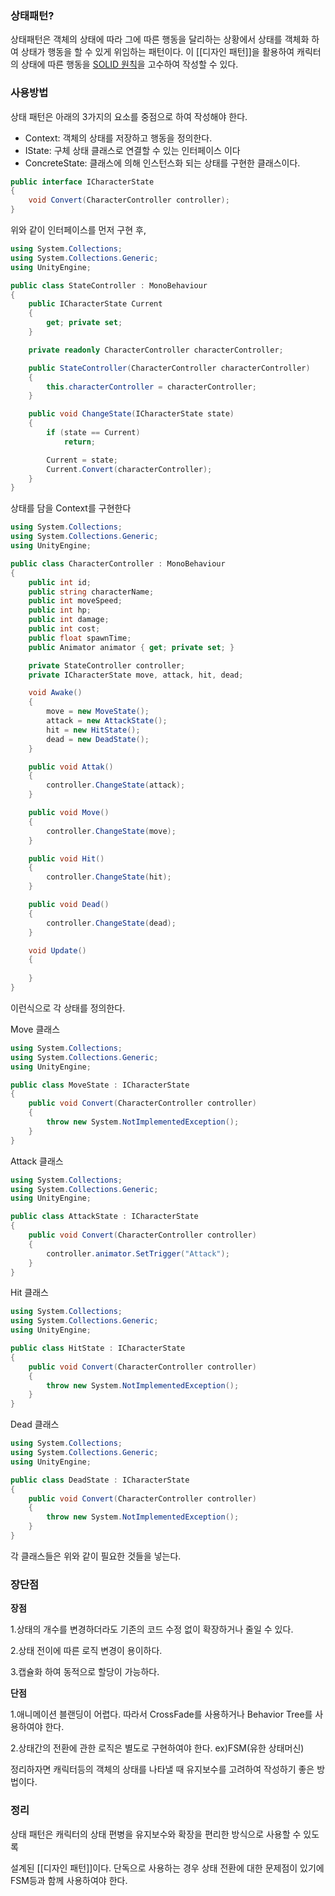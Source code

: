 ### 상태패턴?
상태패턴은 객체의 상태에 따라 그에 따른 행동을 달리하는 상황에서
상태를 객체화 하여 상태가 행동을 할 수 있게 위임하는 패턴이다.
이 [[디자인 패턴]]을 활용하여 캐릭터의 상태에 따른 행동을 [SOLID 원칙](SOLID%20원칙.md)을 고수하여 작성할 수 있다.

### 사용방법
상태 패턴은 아래의 3가지의 요소를 중점으로 하여 작성해야 한다.

- Context: 객체의 상태를 저장하고 행동을 정의한다.
- IState: 구체 상태 클래스로 연결할 수 있는 인터페이스 이다
- ConcreteState: 클래스에 의해 인스턴스화 되는 상태를 구현한 클래스이다.

```csharp
public interface ICharacterState
{
    void Convert(CharacterController controller);
}
```

위와 같이 인터페이스를 먼저 구현 후,

```csharp
using System.Collections;
using System.Collections.Generic;
using UnityEngine;

public class StateController : MonoBehaviour
{
    public ICharacterState Current
    {
        get; private set;
    }

    private readonly CharacterController characterController;

    public StateController(CharacterController characterController)
    {
        this.characterController = characterController;
    }

    public void ChangeState(ICharacterState state)
    {
        if (state == Current)
            return;

        Current = state;
        Current.Convert(characterController);
    }
}
```

상태를 담을 Context를 구현한다

```csharp
using System.Collections;
using System.Collections.Generic;
using UnityEngine;

public class CharacterController : MonoBehaviour
{
    public int id;
    public string characterName;
    public int moveSpeed;
    public int hp;
    public int damage;
    public int cost;
    public float spawnTime;
    public Animator animator { get; private set; }

    private StateController controller;
    private ICharacterState move, attack, hit, dead;

    void Awake()
    {
        move = new MoveState();
        attack = new AttackState();
        hit = new HitState();
        dead = new DeadState();
    }

    public void Attak()
    {
        controller.ChangeState(attack);
    }

    public void Move()
    {
        controller.ChangeState(move);
    }

    public void Hit()
    {
        controller.ChangeState(hit);
    }

    public void Dead()
    {
        controller.ChangeState(dead);
    }

    void Update()
    {
        
    }
}
```

이런식으로 각 상태를 정의한다.

Move 클래스

```csharp
using System.Collections;
using System.Collections.Generic;
using UnityEngine;

public class MoveState : ICharacterState
{
    public void Convert(CharacterController controller)
    {
        throw new System.NotImplementedException();
    }
}
```

Attack 클래스

```csharp
using System.Collections;
using System.Collections.Generic;
using UnityEngine;

public class AttackState : ICharacterState
{
    public void Convert(CharacterController controller)
    {
        controller.animator.SetTrigger("Attack");
    }
}
```

Hit 클래스

```csharp
using System.Collections;
using System.Collections.Generic;
using UnityEngine;

public class HitState : ICharacterState
{
    public void Convert(CharacterController controller)
    {
        throw new System.NotImplementedException();
    }
}
```

Dead 클래스

```csharp
using System.Collections;
using System.Collections.Generic;
using UnityEngine;

public class DeadState : ICharacterState
{
    public void Convert(CharacterController controller)
    {
        throw new System.NotImplementedException();
    }
}
```

각 클래스들은 위와 같이 필요한 것들을 넣는다.

### 장단점

**장점**

1.상태의 개수를 변경하더라도 기존의 코드 수정 없이 확장하거나 줄일 수 있다.

2.상태 전이에 따른 로직 변경이 용이하다.

3.캡슐화 하여 동적으로 할당이 가능하다.

**단점**

1.애니메이션 블랜딩이 어렵다. 따라서 CrossFade를 사용하거나 Behavior Tree를 사용하여야 한다.

2.상태간의 전환에 관한 로직은 별도로 구현하여야 한다. ex)FSM(유한 상태머신)

정리하자면 캐릭터등의 객체의 상태를 나타낼 때 유지보수를 고려하여 작성하기 좋은 방법이다.

### 정리

상태 패턴은 캐릭터의 상태 편병을 유지보수와 확장을 편리한 방식으로 사용할 수 있도록

설계된 [[디자인 패턴]]이다. 단독으로 사용하는 경우 상태 전환에 대한 문제점이 있기에 FSM등과 함께 사용하여야 한다.